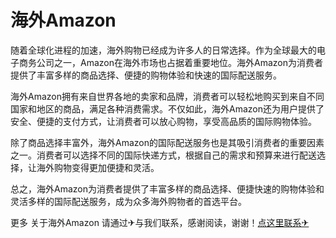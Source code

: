 # 海外Amazon

随着全球化进程的加速，海外购物已经成为许多人的日常选择。作为全球最大的电子商务公司之一，Amazon在海外市场也占据着重要地位。海外Amazon为消费者提供了丰富多样的商品选择、便捷的购物体验和快速的国际配送服务。

海外Amazon拥有来自世界各地的卖家和品牌，消费者可以轻松地购买到来自不同国家和地区的商品，满足各种消费需求。不仅如此，海外Amazon还为用户提供了安全、便捷的支付方式，让消费者可以放心购物，享受高品质的国际购物体验。

除了商品选择丰富外，海外Amazon的国际配送服务也是其吸引消费者的重要因素之一。消费者可以选择不同的国际快递方式，根据自己的需求和预算来进行配送选择，让海外购物变得更加便捷和灵活。

总之，海外Amazon为消费者提供了丰富多样的商品选择、便捷快速的购物体验和灵活多样的国际配送服务，成为众多海外购物者的首选平台。

更多 关于海外Amazon 请通过✈与我们联系，感谢阅读，谢谢！[点这里联系✈](https://ss.k02.cc)